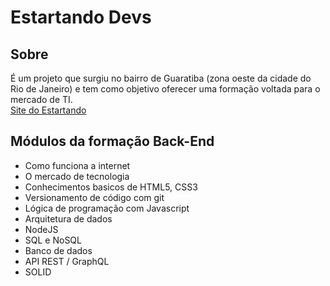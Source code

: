 # Estartando Devs

## Sobre
É um projeto que surgiu no bairro de Guaratiba (zona oeste da cidade do Rio de Janeiro) e tem como objetivo oferecer uma formação voltada para o mercado de TI. 
<br>
<a target="_blank" href="https://www.estartandodevs.com.br/">Site do Estartando</a>

## Módulos da formação Back-End

- Como funciona a internet
- O mercado de tecnologia
- Conhecimentos basicos de HTML5, CSS3
- Versionamento de código com git
- Lógica de programação com Javascript
- Arquitetura de dados
- NodeJS
- SQL e NoSQL
- Banco de dados
- API REST / GraphQL
- SOLID

